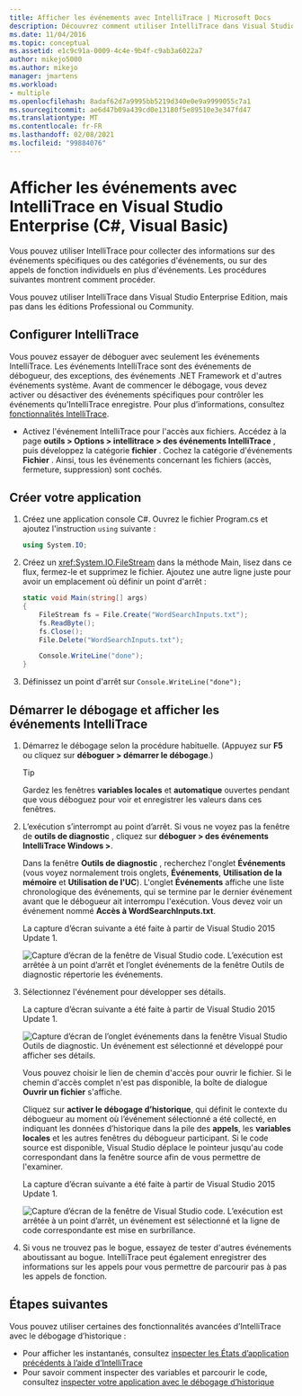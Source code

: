 ```yaml
---
title: Afficher les événements avec IntelliTrace | Microsoft Docs
description: Découvrez comment utiliser IntelliTrace dans Visual Studio Enterprise pour collecter des données sur des événements spécifiques, des catégories d’événements et des appels de fonction individuels.
ms.date: 11/04/2016
ms.topic: conceptual
ms.assetid: e1c9c91a-0009-4c4e-9b4f-c9ab3a6022a7
author: mikejo5000
ms.author: mikejo
manager: jmartens
ms.workload:
- multiple
ms.openlocfilehash: 8adaf62d7a9995bb5219d340e0e9a9999055c7a1
ms.sourcegitcommit: ae6d47b09a439cd0e13180f5e89510e3e347fd47
ms.translationtype: MT
ms.contentlocale: fr-FR
ms.lasthandoff: 02/08/2021
ms.locfileid: "99884076"
---
```

# <a name="view-events-with-intellitrace-in-visual-studio-enterprise-c-visual-basic"></a>Afficher les événements avec IntelliTrace en Visual Studio Enterprise (C#, Visual Basic)

Vous pouvez utiliser IntelliTrace pour collecter des informations sur des événements spécifiques ou des catégories d'événements, ou sur des appels de fonction individuels en plus d'événements. Les procédures suivantes montrent comment procéder.

Vous pouvez utiliser IntelliTrace dans Visual Studio Enterprise Edition, mais pas dans les éditions Professional ou Community.

## <a name="configure-intellitrace"></a><a name="GettingStarted"></a> Configurer IntelliTrace

Vous pouvez essayer de déboguer avec seulement les événements IntelliTrace. Les événements IntelliTrace sont des événements de débogueur, des exceptions, des événements .NET Framework et d'autres événements système. Avant de commencer le débogage, vous devez activer ou désactiver des événements spécifiques pour contrôler les événements qu'IntelliTrace enregistre. Pour plus d’informations, consultez [fonctionnalités IntelliTrace](../debugger/intellitrace-features.md).

- Activez l'événement IntelliTrace pour l'accès aux fichiers. Accédez à la page **outils > Options > intellitrace > des événements IntelliTrace** , puis développez la catégorie **fichier** . Cochez la catégorie d'événements **Fichier** . Ainsi, tous les événements concernant les fichiers (accès, fermeture, suppression) sont cochés.

## <a name="create-your-app"></a>Créer votre application

1. Créez une application console C#. Ouvrez le fichier Program.cs et ajoutez l'instruction `using` suivante :

    ```csharp
    using System.IO;
    ```

2. Créez un <xref:System.IO.FileStream> dans la méthode Main, lisez dans ce flux, fermez-le et supprimez le fichier. Ajoutez une autre ligne juste pour avoir un emplacement où définir un point d'arrêt :

    ```csharp
    static void Main(string[] args)
    {
        FileStream fs = File.Create("WordSearchInputs.txt");
        fs.ReadByte();
        fs.Close();
        File.Delete("WordSearchInputs.txt");

        Console.WriteLine("done");
    }
    ```

3. Définissez un point d'arrêt sur `Console.WriteLine("done");`

## <a name="start-debugging-and-view-intellitrace-events"></a>Démarrer le débogage et afficher les événements IntelliTrace

1. Démarrez le débogage selon la procédure habituelle. (Appuyez sur **F5** ou cliquez sur **déboguer > démarrer le débogage**.)

    > [!TIP]
    > Gardez les fenêtres **variables locales** et **automatique** ouvertes pendant que vous déboguez pour voir et enregistrer les valeurs dans ces fenêtres.

2. L’exécution s’interrompt au point d’arrêt. Si vous ne voyez pas la fenêtre de **outils de diagnostic** , cliquez sur **déboguer > des événements IntelliTrace Windows >**.

    Dans la fenêtre **Outils de diagnostic** , recherchez l'onglet **Événements** (vous voyez normalement trois onglets, **Événements**, **Utilisation de la mémoire** et **Utilisation de l'UC**). L'onglet **Événements** affiche une liste chronologique des événements, qui se termine par le dernier événement avant que le débogueur ait interrompu l'exécution. Vous devez voir un événement nommé **Accès à WordSearchInputs.txt**.

    La capture d’écran suivante a été faite à partir de Visual Studio 2015 Update 1.

    ![Capture d’écran de la fenêtre de Visual Studio code. L’exécution est arrêtée à un point d’arrêt et l’onglet événements de la fenêtre Outils de diagnostic répertorie les événements.](../debugger/media/intellitrace-update1.png)

3. Sélectionnez l'événement pour développer ses détails.

    La capture d’écran suivante a été faite à partir de Visual Studio 2015 Update 1.

    ![Capture d’écran de l’onglet événements dans la fenêtre Visual Studio Outils de diagnostic. Un événement est sélectionné et développé pour afficher ses détails.](../debugger/media/intellitraceupdate1-singleevent.png)

    Vous pouvez choisir le lien de chemin d'accès pour ouvrir le fichier. Si le chemin d'accès complet n'est pas disponible, la boîte de dialogue **Ouvrir un fichier** s'affiche.

    Cliquez sur **activer le débogage d’historique**, qui définit le contexte du débogueur au moment où l’événement sélectionné a été collecté, en indiquant les données d’historique dans la pile des **appels**, les **variables locales** et les autres fenêtres du débogueur participant. Si le code source est disponible, Visual Studio déplace le pointeur jusqu'au code correspondant dans la fenêtre source afin de vous permettre de l'examiner.

    La capture d’écran suivante a été faite à partir de Visual Studio 2015 Update 1.

    ![Capture d’écran de la fenêtre de Visual Studio code. L’exécution est arrêtée à un point d’arrêt, un événement est sélectionné et la ligne de code correspondante est mise en surbrillance.](../debugger/media/historicaldebugging-update1.png)

4. Si vous ne trouvez pas le bogue, essayez de tester d'autres événements aboutissant au bogue. IntelliTrace peut également enregistrer des informations sur les appels pour vous permettre de parcourir pas à pas les appels de fonction.

## <a name="next-steps"></a>Étapes suivantes

Vous pouvez utiliser certaines des fonctionnalités avancées d’IntelliTrace avec le débogage d’historique :

- Pour afficher les instantanés, consultez [inspecter les États d’application précédents à l’aide d’IntelliTrace](../debugger/view-historical-application-state.md)
- Pour savoir comment inspecter des variables et parcourir le code, consultez [inspecter votre application avec le débogage d’historique](../debugger/historical-debugging-inspect-app.md)
